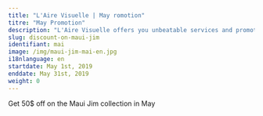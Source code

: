 ```yaml
---
title: "L'Aire Visuelle | May romotion"
titre: "May Promotion"
description: "L'Aire Visuelle offers you unbeatable services and promotions near you."
slug: discount-on-maui-jim
identifiant: mai
image: /img/maui-jim-mai-en.jpg
i18nlanguage: en
startdate: May 1st, 2019
enddate: May 31st, 2019
weight: 0
---
```


Get 50$ off on the Maui Jim collection in May